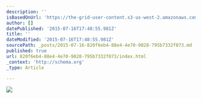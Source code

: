 ```yaml
---
description: ''
isBasedOnUrl: 'https://the-grid-user-content.s3-us-west-2.amazonaws.com/52db5193-206f-4a57-8a0c-3d3265a257ef.JPG'
author: []
datePublished: '2015-07-16T17:48:55.981Z'
title: ''
dateModified: '2015-07-16T17:48:55.981Z'
sourcePath: _posts/2015-07-16-820f6eb4-88e4-4e70-9028-795b7332f073.md
published: true
url: 820f6eb4-88e4-4e70-9028-795b7332f073/index.html
_context: 'http://schema.org'
_type: Article

---
```

![](https://the-grid-user-content.s3-us-west-2.amazonaws.com/52db5193-206f-4a57-8a0c-3d3265a257ef.JPG)